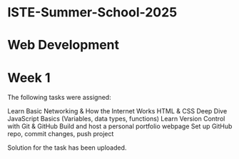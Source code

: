 # ISTE-Summer-School-2025
# Web Development
# Week 1

The following tasks were assigned:

Learn Basic Networking & How the Internet Works
HTML & CSS Deep Dive
JavaScript Basics (Variables, data types, functions)
Learn Version Control with Git & GitHub
Build and host a personal portfolio webpage
Set up GitHub repo, commit changes, push project

Solution for the task has been uploaded.